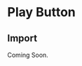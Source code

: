 # Play Button

<ComponentTabbedLinks slug={__slug} />

## Import

<ComponentImport tagName="vds-play-button" />

Coming Soon.
